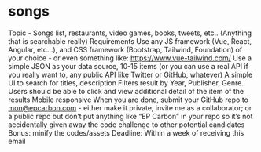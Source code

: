 # songs

Topic - Songs list, restaurants, video games, books, tweets, etc.. (Anything that is searchable really)
Requirements
Use any JS framework (Vue, React, Angular, etc...), and CSS framework (Bootstrap, Tailwind, Foundation) of your choice - or even something like: https://www.vue-tailwind.com/
Use a simple JSON as your data source, 10-15 items (or you can use a real API if you really want to, any public API like Twitter or GitHub, whatever)
A simple UI to search for titles, description
Filters result by Year, Publisher, Genre.
Users should be able to click and view additional detail of the item of the results
Mobile responsive
When you are done, submit your GitHub repo to mon@epcarbon.com - either make it private, invite me as a collaborator; or a public repo but don’t put anything like “EP Carbon” in your repo so it’s not accidentally given away the code challenge to other potential candidates
Bonus: minify the codes/assets
Deadline: Within a week of receiving this email